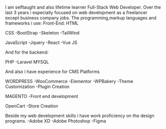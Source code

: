I am selftaught and also lifetime learner Full-Stack Web Developer. Over the last 3 years i especially focused on web development as a freelancer except business company jobs. 
The programming,markup languages and frameworks i use:
Front-End:
HTML

CSS
-BootStrap
-Skeleton
-TailWind

JavaScript
-Jquery
-React
-Vue JS

And for the backend:

PHP
-Laravel
MYSQL

And also i have experience for CMS Platforms

WORDPRESS
-WooCommerce
-Elementor
-WPBakery
-Theme Customization
-Plugin Creation

MAGENTO
-Front end development

OpenCart
-Store Creation


Beside my web development skills i have work proficiency on the design programs.
-Adobe XD
-Adobe Photoshop
-Figma






 

